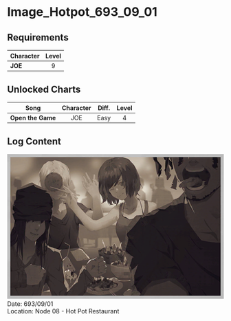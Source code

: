 # Image_Hotpot_693_09_01
## Requirements
|Character|Level|
|---------|:---:|
|**JOE**  |  9  |

## Unlocked Charts
|      Song       |Character|Diff.|Level|
|-----------------|:-------:|:---:|:---:|
|**Open the Game**|   JOE   |Easy |  4  |

## Log Content
![jos1101.png](./attachments/jos1101.png)
Date: 693/09/01<br>
Location: Node 08 \- Hot Pot Restaurant

